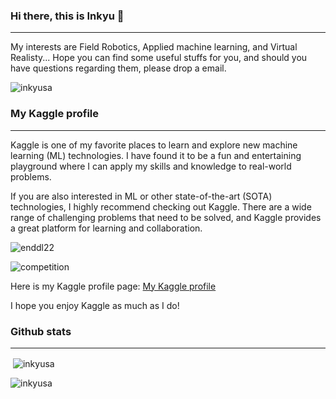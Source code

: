 ### Hi there, this is Inkyu 👋
---
My interests are Field Robotics, Applied machine learning, and Virtual Realisty...
Hope you can find some useful stuffs for you, and should you have questions regarding them, please drop a email.

<p align="left"> <img src="https://komarev.com/ghpvc/?username=inkyusa&label=Profile%20views&color=0e75b6&style=flat-square" alt="inkyusa" /> </p>

### My Kaggle profile
---
Kaggle is one of my favorite places to learn and explore new machine learning (ML) technologies. I have found it to be a fun and entertaining playground where I can apply my skills and knowledge to real-world problems.

If you are also interested in ML or other state-of-the-art (SOTA) technologies, I highly recommend checking out Kaggle. There are a wide range of challenging problems that need to be solved, and Kaggle provides a great platform for learning and collaboration.

![enddl22](https://road-to-kaggle-grandmaster.vercel.app/api/simple/enddl22)

![competition](https://road-to-kaggle-grandmaster.vercel.app/api/badges/enddl22/competition/light)


Here is my Kaggle profile page: [My Kaggle profile](https://www.kaggle.com/enddl22)

<!-- 
<img src="https://kaggle-card.chienhsiang-hung.eu.org/api/svg?enddl22" width="400" alt="Kaggle Summary Card">
 -->
 
I hope you enjoy Kaggle as much as I do!

### Github stats
---
<p>&nbsp;<img align="center" src="https://github-readme-stats.vercel.app/api?username=inkyusa&show_icons=true&theme=dark&locale=en" alt="inkyusa" /></p>

<p><img align="center" src="https://github-readme-streak-stats.herokuapp.com/?user=inkyusa&theme=dark" alt="inkyusa" /></p>


<!--
**inkyusa/inkyusa** is a ✨ _special_ ✨ repository because its `README.md` (this file) appears on your GitHub profile.

Here are some ideas to get you started:

- 🔭 I’m currently working on ...
- 🌱 I’m currently learning ...
- 👯 I’m looking to collaborate on ...
- 🤔 I’m looking for help with ...
- 💬 Ask me about ...
- 📫 How to reach me: ...
- 😄 Pronouns: ...
- ⚡ Fun fact: ...
-->

